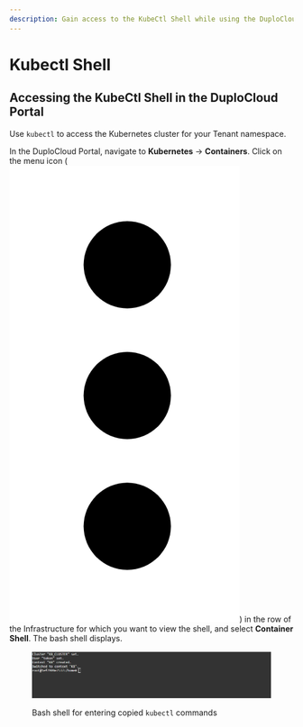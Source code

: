 ```yaml
---
description: Gain access to the KubeCtl Shell while using the DuploCloud Portal
---
```


# Kubectl Shell

## Accessing the KubeCtl Shell in the DuploCloud Portal

Use `kubectl` to access the Kubernetes cluster for your Tenant namespace.

In the DuploCloud Portal, navigate to **Kubernetes** -> **Containers**. Click on the menu icon (<img src="../../.gitbook/assets/image (361).png" alt="" data-size="line">) in the row of the Infrastructure for which you want to view the shell, and select **Container Shell**. The bash shell displays.

<figure><img src="../../.gitbook/assets/image (387).png" alt=""><figcaption><p>Bash shell for entering copied <code>kubectl</code> commands</p></figcaption></figure>
